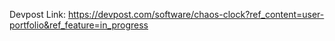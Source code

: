 Devpost Link: https://devpost.com/software/chaos-clock?ref_content=user-portfolio&ref_feature=in_progress
